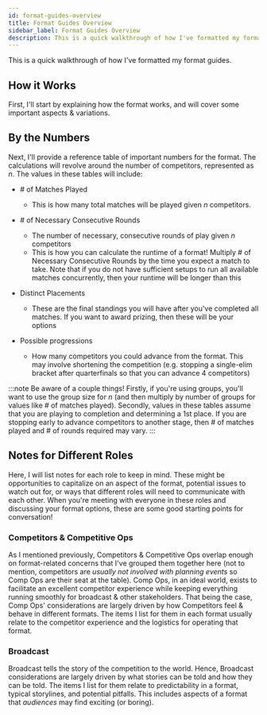 ```yaml
---
id: format-guides-overview
title: Format Guides Overview
sidebar_label: Format Guides Overview
description: This is a quick walkthrough of how I've formatted my format guides
---
```


This is a quick walkthrough of how I've formatted my format guides.

## How it Works

First, I'll start by explaining how the format works, and will cover some important aspects & variations.

## By the Numbers

Next, I'll provide a reference table of important numbers for the format.
The calculations will revolve around the number of competitors, represented as *n*.
The values in these tables will include:

* \# of Matches Played
  * This is how many total matches will be played given *n* competitors.
* \# of Necessary Consecutive Rounds
  * The number of necessary, consecutive rounds of play given *n* competitors
  * This is how you can calculate the runtime of a format! Multiply # of Necessary Consecutive Rounds by the time you expect a match to take. Note that if you do not have sufficient setups to run all available matches concurrently, then your runtime will be longer than this

* Distinct Placements
  * These are the final standings you will have after you've completed all matches. If you want to award prizing, then these will be your options
* Possible progressions
  * How many competitors you could advance from the format. This may involve shortening the competition (e.g. stopping a single-elim bracket after quarterfinals so that you can advance 4 competitors)

:::note
Be aware of a couple things!
Firstly, if you're using groups, you'll want to use the group size for *n* (and then multiply by number of groups for values like # of matches played). Secondly, values in these tables assume that you are playing to completion and determining a 1st place.
If you are stopping early to advance competitors to another stage, then # of matches played and # of rounds required may vary.
:::

## Notes for Different Roles

Here, I will list notes for each role to keep in mind.
These might be opportunities to capitalize on an aspect of the format, potential issues to watch out for, or ways that different roles will need to communicate with each other.
When you're meeting with everyone in these roles and discussing your format options, these are some good starting points for conversation!

### Competitors & Competitive Ops

As I mentioned previously, Competitors & Competitive Ops overlap enough on format-related concerns that I've grouped them together here (not to mention, competitors are *usually not involved with planning events* so Comp Ops are their seat at the table).
Comp Ops, in an ideal world, exists to facilitate an excellent competitor experience while keeping everything running smoothly for broadcast & other stakeholders.
That being the case, Comp Ops' considerations are largely driven by how Competitors feel & behave in different formats.
The items I list for them in each format usually relate to the competitor experience and the logistics for operating that format.

### Broadcast

Broadcast tells the story of the competition to the world.
Hence, Broadcast considerations are largely driven by what stories can be told and how they can be told.
The items I list for them relate to predictability in a format, typical storylines, and potential pitfalls.
This includes aspects of a format that *audiences* may find exciting (or boring).
